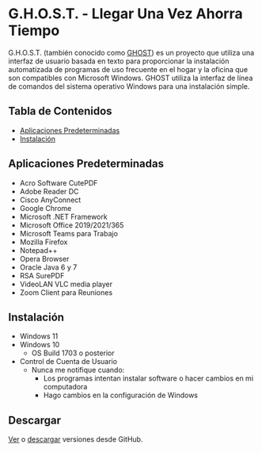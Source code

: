 # G.H.O.S.T. - Llegar Una Vez Ahorra Tiempo
G.H.O.S.T. (también conocido como [GHOST](https://github.com/nyhtml/GHOST)) es un proyecto que utiliza una interfaz de usuario basada en texto para proporcionar la instalación automatizada de programas de uso frecuente en el hogar y la oficina que son compatibles con Microsoft Windows. GHOST utiliza la interfaz de línea de comandos del sistema operativo Windows para una instalación simple.

## Tabla de Contenidos
* [Aplicaciones Predeterminadas](#default-apps)
* [Instalación](#installation)

## Aplicaciones Predeterminadas
* Acro Software CutePDF
* Adobe Reader DC
* Cisco AnyConnect
* Google Chrome
* Microsoft .NET Framework
* Microsoft Office 2019/2021/365
* Microsoft Teams para Trabajo
* Mozilla Firefox
* Notepad++
* Opera Browser
* Oracle Java 6 y 7
* RSA SurePDF
* VideoLAN VLC media player
* Zoom Client para Reuniones

## Instalación
* Windows 11
* Windows 10
  * OS Build 1703 o posterior
* Control de Cuenta de Usuario
  * Nunca me notifique cuando:
    * Los programas intentan instalar software o hacer cambios en mi computadora
    * Hago cambios en la configuración de Windows

## Descargar
[Ver](https://github.com/nyhtml/GHOST/releases/) o [descargar](https://github.com/nyhtml/GHOST/releases/latest/download/GHOST.zip) versiones desde GitHub.